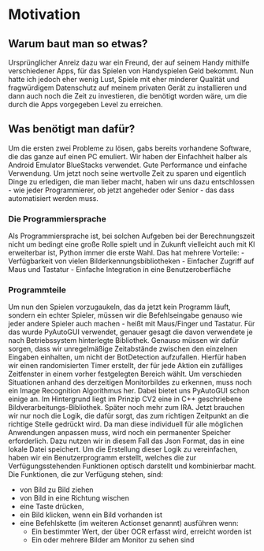 # Motivation

## Warum baut man so etwas?

Ursprünglicher Anreiz dazu war ein Freund, der auf seinem Handy mithilfe verschiedener Apps, für das Spielen von Handyspielen Geld bekommt.
Nun hatte ich jedoch eher wenig Lust, Spiele mit eher minderer Qualität und fragwürdigem Datenschutz auf meinem privaten Gerät zu installieren und 
dann auch noch die Zeit zu investieren, die benötigt worden wäre, um die durch die Apps vorgegeben Level zu erreichen.

## Was benötigt man dafür?
Um die ersten zwei Probleme zu lösen, gabs bereits vorhandene Software, die das ganze auf einen PC emuliert. Wir haben der Einfachheit halber als
Android Emulator BlueStacks verwendet.
Gute Performance und einfache Verwendung.
Um jetzt noch seine wertvolle Zeit zu sparen und eigentlich Dinge zu erledigen, die man lieber macht, haben wir uns dazu entschlossen - wie jeder Programmierer, ob jetzt angeheder oder Senior - das dass automatisiert werden muss.

### Die Programmiersprache

Als Programmiersprache ist, bei solchen Aufgeben bei der Berechnungszeit nicht um bedingt eine große Rolle spielt und in Zukunft vielleicht auch mit 
KI erweiterbar ist, Python immer die erste Wahl.
Das hat mehrere Vorteile:
	- Verfügbarkeit von vielen Bilderkennungsbibliotheken
	- Einfacher Zugriff auf Maus und Tastatur
	- Einfache Integration in eine Benutzeroberfläche

### Programmteile

Um nun den Spielen vorzugaukeln, das da jetzt kein Programm läuft, sondern ein echter Spieler, müssen wir die Befehlseingabe genauso wie jeder andere Spieler auch machen - heißt mit Maus/Finger und Tastatur. Für das wurde PyAutoGUI verwendet, genauer gesagt die davon verwendete je nach Betriebssystem hinterlegte Bibliothek.
Genauso müssen wir dafür sorgen, dass wir unregelmäßige Zeitabstände zwischen den einzelnen Eingaben einhalten, um nicht der BotDetection aufzufallen.
Hierfür haben wir einen randomisierten Timer erstellt, der für jede Aktion ein zufälliges Zeitfenster in einem vorher festgelegten Bereich wählt.
Um verschieden Situationen anhand des derzeitigen Monitorbildes zu erkennen, muss noch ein Image Recognition Algorithmus her.
Dabei bietet uns PyAutoGUI schon einige an. Im Hintergrund liegt im Prinzip CV2 eine in C++ geschriebene Bildverarbeitungs-Bibliothek.
Später noch mehr zum IRA. 
Jetzt brauchen wir nur noch die Logik, die dafür sorgt, das zum richtigen Zeitpunkt an die richtige Stelle gedrückt wird.
Da man diese individuell für alle möglichen Anwendungen anpassen muss, wird noch ein permanenter Speicher erforderlich.
Dazu nutzen wir in diesem Fall das Json Format, das in eine lokale Datei speichert. 
Um die Erstellung dieser Logik zu vereinfachen, haben wir ein Benutzerprogramm erstellt, welches die zur Verfügungsstehenden Funktionen optisch darstellt und kombinierbar macht.
Die Funktionen, die zur Verfügung stehen, sind:
- von Bild zu Bild ziehen
- von Bild in eine Richtung wischen
- eine Taste drücken,
- ein Bild klicken, wenn ein Bild vorhanden ist
- eine Befehlskette (im weiteren Actionset genannt) ausführen wenn:
	- Ein bestimmter Wert, der über OCR erfasst wird, erreicht worden ist
	- Ein oder mehrere Bilder am Monitor zu sehen sind

